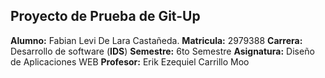 ## Proyecto de Prueba de Git-Up
**Alumno:** Fabian Levi De Lara Castañeda.
**Matricula:** 2979388
**Carrera:** Desarrollo de software (**IDS**) 
**Semestre:** 6to Semestre 
**Asignatura:** Diseño de Aplicaciones WEB 
**Profesor:** Erik Ezequiel Carrillo Moo 
